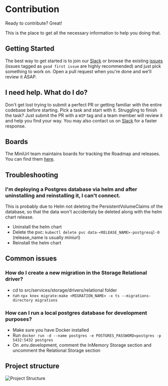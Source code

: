 # Contribution

Ready to contribute? Great!

This is the place to get all the necessary information to help you doing that.

## Getting Started

The best way to get started is to join our [Slack](https://join.slack.com/t/mini-services/shared_invite/zt-kkr2n6nl-AlboXMQO~~atqUM2Wd0oPg) or browse the existing [issues](https://github.com/mini-services/miniurl/issues/new/choose) (issues tagged as `good first issue` are highly recommended) and just pick something to work on. Open a pull request when you're done and we'll review it ASAP.

## I need help. What do I do?
Don't get lost trying to submit a perfect PR or getting familiar with the entire codebase before starting. Pick a task and start with it. Struggling to finish the task? Just submit the PR with a `WIP` tag and a team member will review it and help you find your way. You may also contact us on [Slack](https://join.slack.com/t/mini-services/shared_invite/zt-kkr2n6nl-AlboXMQO~~atqUM2Wd0oPg) for a faster response.
## Boards

The MiniUrl team maintains boards for tracking the Roadmap and releases. You can find them [here](https://github.com/mini-services/miniurl/projects).

## Troubleshooting

### I'm deploying a Postgres database via helm and after uninstalling and reinstalling it, I can't connect.
This is probably due to Helm not deleting the PersistentVolumeClaims of the database, so that the data won't accidentaly be deleted along with the helm chart release.

-   Uninstall the helm chart
-   Delete the pvc: `kubectl delete pvc data-<RELEASE_NAME>-postgresql-0` (release_name is usually miniurl)
-   Reinstall the helm chart

## Common issues

### How do I create a new migration in the Storage Relational driver?
-   cd to src/services/storage/drivers/relational folder
-   run `npx knex migrate:make <MIGRATION_NAME> -x ts --migrations-directory migrations`

### How can I run a local postgres database for development purposes?
-   Make sure you have Docker installed
-   Run `docker run -d --name postgres -e POSTGRES_PASSWORD=postgres -p 5432:5432 postgres`
-   On .env.development, comment the InMemory Storage section and uncomment the Relational Storage section
## Project structure

![Project Structure](assets/miniurl.svg)
